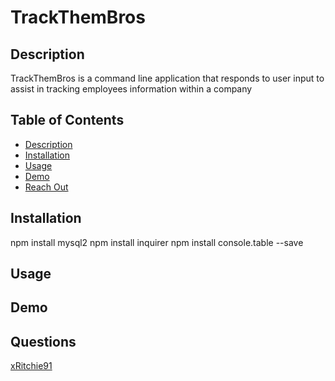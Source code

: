 # TrackThemBros

## Description
TrackThemBros is a command line application that responds to user input to assist in tracking employees information within a company 

## Table of Contents
- [Description](#Description)
- [Installation](#Installation)
- [Usage](#Usage)
- [Demo](#Demo)
- [Reach Out](#Questions)

## Installation
npm install mysql2
npm install inquirer
npm install console.table --save

## Usage

## Demo

## Questions
[xRitchie91](https://github.com/xRitchie91)